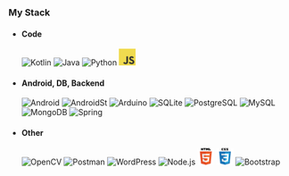 <h3 align="left">
  
 ### My Stack
  
  - #### Code
   
    <img alt="Kotlin" height="30px" src="https://img.shields.io/badge/kotlin-%237F52FF.svg?style=for-the-badge&logo=kotlin&logoColor=white" />

    <img alt="Java" height="30px" src="https://img.shields.io/badge/java-%23ED8B00.svg?style=for-the-badge&logo=openjdk&logoColor=white" />

    <img alt="Python" height="30px" src="https://img.shields.io/badge/python-3670A0?style=for-the-badge&logo=python&logoColor=ffdd54" />

    <img alt="JavaScript" height="30px" src="https://raw.githubusercontent.com/github/explore/80688e429a7d4ef2fca1e82350fe8e3517d3494d/topics/javascript/javascript.png" />
    
  
  - #### Android, DB, Backend

    <img alt="Android" height="30px" src="https://img.shields.io/badge/Android-3DDC84?style=for-the-badge&logo=android&logoColor=white" />
  
    <img alt="AndroidSt" height="30px" src="https://img.shields.io/badge/Android%20Studio-3DDC84.svg?style=for-the-badge&logo=android-studio&logoColor=white" />

    <img alt="Arduino" height="30px" src="https://img.shields.io/badge/-Arduino-00979D?style=for-the-badge&logo=Arduino&logoColor=white" />
  
    <img alt="SQLite" height="30px" src="https://img.shields.io/badge/sqlite-%2307405e.svg?style=for-the-badge&logo=sqlite&logoColor=white" />

    <img alt="PostgreSQL" height="30px" src="https://img.shields.io/badge/postgres-%23316192.svg?style=for-the-badge&logo=postgresql&logoColor=white" />

    <img alt="MySQL" height="30px" src="https://img.shields.io/badge/mysql-%2300f.svg?style=for-the-badge&logo=mysql&logoColor=white" />

    <img alt="MongoDB" height="30px" src="https://img.shields.io/badge/MongoDB-%234ea94b.svg?style=for-the-badge&logo=mongodb&logoColor=white" />
    
    <img alt="Spring" height="30px" src="https://img.shields.io/badge/spring-%236DB33F.svg?style=for-the-badge&logo=spring&logoColor=white" />
  
  - #### Other
  
    <img alt="OpenCV" height="30px" src="https://img.shields.io/badge/opencv-%23white.svg?style=for-the-badge&logo=opencv&logoColor=white" />

    <img alt="Postman" height="30px" src="https://img.shields.io/badge/Postman-FF6C37?style=for-the-badge&logo=postman&logoColor=white" />

    <img alt="WordPress" height="30px" src="https://img.shields.io/badge/WordPress-%23117AC9.svg?style=for-the-badge&logo=WordPress&logoColor=white" />

    <img alt="Node.js" height="30px" src="https://img.shields.io/badge/node.js-6DA55F?style=for-the-badge&logo=node.js&logoColor=white" />

    <img alt="HTML5" height="30px" src="https://raw.githubusercontent.com/github/explore/80688e429a7d4ef2fca1e82350fe8e3517d3494d/topics/html/html.png" />

    <img alt="CSS3" height="30px" src="https://raw.githubusercontent.com/github/explore/80688e429a7d4ef2fca1e82350fe8e3517d3494d/topics/css/css.png" />
  
    <img alt="Bootstrap" height="30px" src="https://img.shields.io/badge/bootstrap-%23563D7C.svg?style=for-the-badge&logo=bootstrap&logoColor=white" />
  
</h3>
